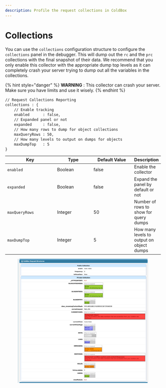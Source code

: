 ```yaml
---
description: Profile the request collections in ColdBox
---
```


# Collections

You can use the `collections` configuration structure to configure the `collections` panel in the debugger. This will dump out the `rc` and the `prc` collections with the final snapshot of their data.  We recommend that you only enable this collector with the appropriate dump top levels as it can completely crash your server trying to dump out all the variables in the collections.

{% hint style="danger" %}
**WARNING** : This collector can crash your server. Make sure you have limits and use it wisely.
{% endhint %}

```cfscript
// Request Collections Reporting
collections : {
	// Enable tracking
	enabled      : false,
	// Expanded panel or not
	expanded     : false,
	// How many rows to dump for object collections
	maxQueryRows : 50,
	// How many levels to output on dumps for objects
	maxDumpTop   : 5
}
```

<table><thead><tr><th width="174">Key</th><th width="126">Type</th><th width="147">Default Value</th><th>Description</th></tr></thead><tbody><tr><td><code>enabled</code></td><td>Boolean</td><td>false</td><td>Enable the collector</td></tr><tr><td><code>expanded</code></td><td>Boolean</td><td>false</td><td>Expand the panel by default or not</td></tr><tr><td><code>maxQueryRows</code></td><td>Integer</td><td>50</td><td>Number of rows to show for query dumps</td></tr><tr><td><code>maxDumpTop</code></td><td>Integer</td><td>5</td><td>How many levels to output on object dumps</td></tr></tbody></table>

<figure><img src="../.gitbook/assets/SCR-20230616-nyjp (1).png" alt=""><figcaption></figcaption></figure>



